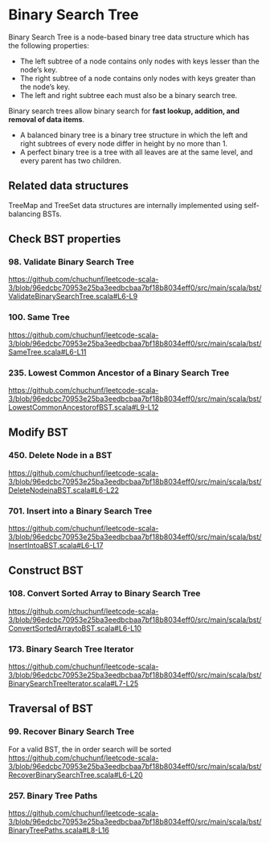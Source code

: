 # Binary Search Tree
Binary Search Tree is a node-based binary tree data structure which has the following properties:
- The left subtree of a node contains only nodes with keys lesser than the node’s key.
- The right subtree of a node contains only nodes with keys greater than the node’s key.
- The left and right subtree each must also be a binary search tree.

Binary search trees allow binary search for **fast lookup, addition, and removal of data items**.
- A balanced binary tree is a binary tree structure in which the left and right subtrees of every node differ in height by no more than 1. 
- A perfect binary tree is a tree with all leaves are at the same level, and every parent has two children.

## Related data structures
TreeMap and TreeSet data structures are internally implemented using self-balancing BSTs.

## Check BST properties
### 98. Validate Binary Search Tree
https://github.com/chuchunf/leetcode-scala-3/blob/96edcbc70953e25ba3eedbcbaa7bf18b8034eff0/src/main/scala/bst/ValidateBinarySearchTree.scala#L6-L9

### 100. Same Tree
https://github.com/chuchunf/leetcode-scala-3/blob/96edcbc70953e25ba3eedbcbaa7bf18b8034eff0/src/main/scala/bst/SameTree.scala#L6-L11

### 235. Lowest Common Ancestor of a Binary Search Tree
https://github.com/chuchunf/leetcode-scala-3/blob/96edcbc70953e25ba3eedbcbaa7bf18b8034eff0/src/main/scala/bst/LowestCommonAncestorofBST.scala#L9-L12

## Modify BST
### 450. Delete Node in a BST
https://github.com/chuchunf/leetcode-scala-3/blob/96edcbc70953e25ba3eedbcbaa7bf18b8034eff0/src/main/scala/bst/DeleteNodeinaBST.scala#L6-L22

### 701. Insert into a Binary Search Tree
https://github.com/chuchunf/leetcode-scala-3/blob/96edcbc70953e25ba3eedbcbaa7bf18b8034eff0/src/main/scala/bst/InsertIntoaBST.scala#L6-L17

## Construct BST
### 108. Convert Sorted Array to Binary Search Tree
https://github.com/chuchunf/leetcode-scala-3/blob/96edcbc70953e25ba3eedbcbaa7bf18b8034eff0/src/main/scala/bst/ConvertSortedArraytoBST.scala#L6-L10

### 173. Binary Search Tree Iterator
https://github.com/chuchunf/leetcode-scala-3/blob/96edcbc70953e25ba3eedbcbaa7bf18b8034eff0/src/main/scala/bst/BinarySearchTreeIterator.scala#L7-L25

## Traversal of BST
### 99. Recover Binary Search Tree
For a valid BST, the in order search will be sorted
https://github.com/chuchunf/leetcode-scala-3/blob/96edcbc70953e25ba3eedbcbaa7bf18b8034eff0/src/main/scala/bst/RecoverBinarySearchTree.scala#L6-L20

### 257. Binary Tree Paths
https://github.com/chuchunf/leetcode-scala-3/blob/96edcbc70953e25ba3eedbcbaa7bf18b8034eff0/src/main/scala/bst/BinaryTreePaths.scala#L8-L16
